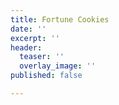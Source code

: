 ```yaml
---
title: Fortune Cookies
date: ''
excerpt: ''
header:
  teaser: ''
  overlay_image: ''
published: false

---
```

